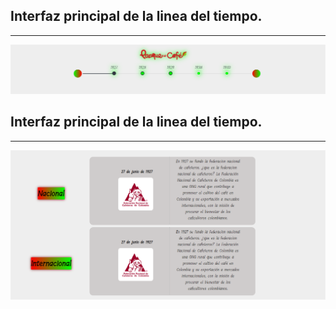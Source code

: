 <h2>Interfaz principal de la linea del tiempo.</h2>
<hr></hr>
<img src="/images/CapturaA.PNG" alt="...">
<h2>Interfaz principal de la linea del tiempo.</h2>
<hr></hr>
<img src="/images/Captura.PNG" alt="...">